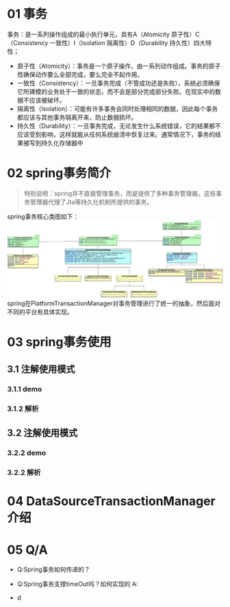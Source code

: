 # 01 事务
事务：是一系列操作组成的最小执行单元，具有A（Atomicity 原子性）C（Consistency 一致性）I（Isolation 隔离性）D（Durability 持久性）四大特性；
* 原子性（Atomicity）：事务是一个原子操作，由一系列动作组成。事务的原子性确保动作要么全部完成，要么完全不起作用。
* 一致性（Consistency）：一旦事务完成（不管成功还是失败），系统必须确保它所建模的业务处于一致的状态，而不会是部分完成部分失败。在现实中的数据不应该被破坏。
* 隔离性（Isolation）：可能有许多事务会同时处理相同的数据，因此每个事务都应该与其他事务隔离开来，防止数据损坏。
* 持久性（Durability）：一旦事务完成，无论发生什么系统错误，它的结果都不应该受到影响，这样就能从任何系统崩溃中恢复过来。通常情况下，事务的结果被写到持久化存储器中

# 02 spring事务简介
>特别说明：spring并不直接管理事务，而是提供了多种事务管理器。这些事务管理器代理了Jta等持久化机制所提供的事务。

spring事务核心类图如下：
![spring事务类图](/images/spring/springTransaction.png)
spring在PlatformTransactionManager对事务管理进行了统一的抽象，然后面对不同的平台有具体实现。


# 03 spring事务使用

## 3.1 注解使用模式

### 3.1.1 demo

### 3.1.2 解析

## 3.2 注解使用模式

### 3.2.2 demo

### 3.2.2 解析

# 04 DataSourceTransactionManager介绍

# 05 Q/A
* Q:Spring事务如何传递的？
  
* Q:Spring事务支撑timeOut吗？如何实现的
  A:
* d